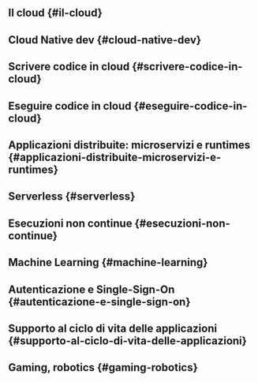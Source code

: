 ## Il cloud {#il-cloud}

## Cloud Native dev {#cloud-native-dev}

## Scrivere codice in cloud {#scrivere-codice-in-cloud}

## Eseguire codice in cloud {#eseguire-codice-in-cloud}

## Applicazioni distribuite: microservizi e runtimes {#applicazioni-distribuite-microservizi-e-runtimes}

## Serverless {#serverless}

## Esecuzioni non continue {#esecuzioni-non-continue}

## Machine Learning {#machine-learning}

## Autenticazione e Single-Sign-On {#autenticazione-e-single-sign-on}

## Supporto al ciclo di vita delle applicazioni {#supporto-al-ciclo-di-vita-delle-applicazioni}

## Gaming, robotics  {#gaming-robotics}
